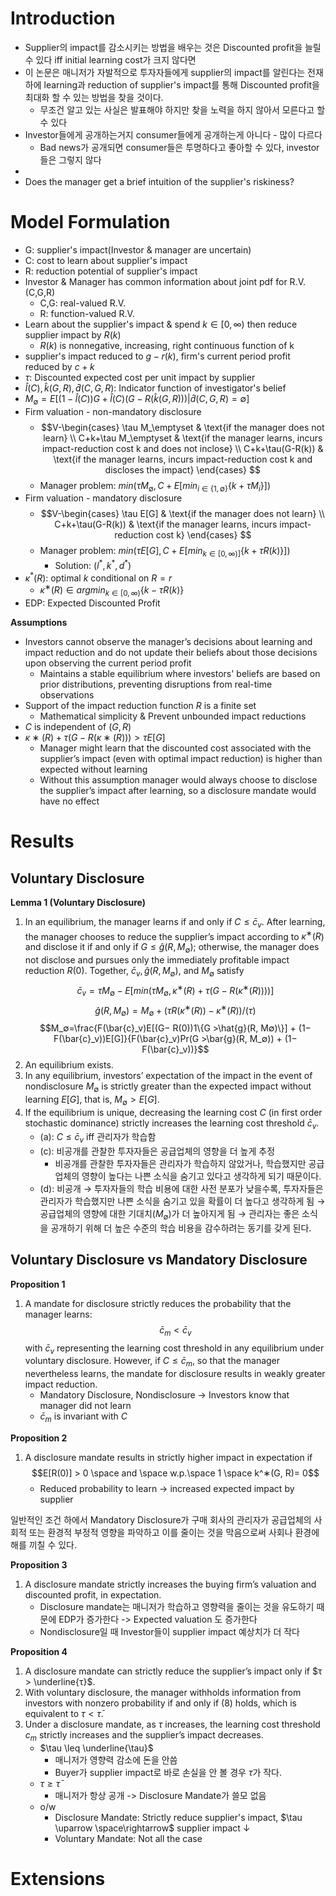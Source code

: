 # Introduction
- Supplier의 impact를 감소시키는 방법을 배우는 것은 Discounted profit을 늘릴 수 있다 iff initial learning cost가 크지 않다면
- 이 논문은 매니저가 자발적으로 투자자들에게 supplier의 impact를 알린다는 전재하에 learning과 reduction of supplier's impact를 통해 Discounted profit을 최대화 할 수 있는 방법을 찾을 것이다.
	- 무조건 알고 있는 사실은 발표해야 하지만 찾을 노력을 하지 않아서 모른다고 할 수 있다
- Investor들에게 공개하는거지 consumer들에게 공개하는게 아니다 - 많이 다르다
	- Bad news가 공개되면 consumer들은 투명하다고 좋아할 수 있다, investor들은 그렇지 않다
- 
- Does the manager get a brief intuition of the supplier's riskiness?

# Model Formulation
- G: supplier's impact(Investor & manager are uncertain)
- C: cost to learn about supplier's impact
- R: reduction potential of supplier's impact
- Investor & Manager has common information about joint pdf for R.V. (C,G,R)
	- C,G: real-valued R.V.
	- R: function-valued R.V.
- Learn about the supplier's impact & spend $k \in [0,\infty)$  then reduce supplier impact by $R(k)$ 
	- $R(k)$ is nonnegative, increasing, right continuous function of k
- supplier's impact reduced to $g-r(k)$, firm's current period profit reduced by $c+k$
- $\tau$: Discounted expected cost per unit impact by supplier
- $\hat{l}(C),\hat{k}(G,R),\hat{d}(C,G,R)$: Indicator function of investigator's belief
- $M_\emptyset = E[(1-\hat{l}(C))G+\hat{l}(C)(G-R(\hat{k}(G,R)))|\hat{d}(C,G,R)=\emptyset]$
- Firm valuation - non-mandatory disclosure
	- $$V-\begin{cases}
  \tau M_\emptyset & \text{if the manager does not learn} \\
  C+k+\tau M_\emptyset & \text{if the manager learns, incurs impact-reduction cost k and does not inclose} \\
  C+k+\tau(G-R(k)) & \text{if the manager learns, incurs impact-reduction cost k and discloses the impact}
  \end{cases}
  $$
	- Manager problem: $min(\tau M_\emptyset,C+E[min_{i \in \{1,\emptyset\}}\{k+\tau M_i\}])$
- Firm valuation - mandatory disclosure
	- $$V-\begin{cases}
  \tau E[G] & \text{if the manager does not learn} \\
  C+k+\tau(G-R(k)) & \text{if the manager learns, incurs impact-reduction cost k}
  \end{cases}
  $$
	- Manager problem: $min(\tau E[G],C+E[min_{k \in [0,\infty)]}\{k+\tau R(k)\}])$
		- Solution: $(l^*,k^*,d^*)$
- $\kappa^*(R)$: optimal $k$ conditional on $R=r$
	- $κ^∗ ( R) ∈ argmin_{k \in [0,\infty)}\{k− τR  ( k)\}$
- EDP: Expected Discounted Profit

__Assumptions__
- Investors cannot observe the manager’s decisions about learning and impact reduction and do not update their beliefs about those decisions upon observing the current period profit
	- Maintains a stable equilibrium where investors' beliefs are based on prior distributions, preventing disruptions from real-time observations
- Support of the impact reduction function $R$ is a finite set
	- Mathematical simplicity & Prevent unbounded impact reductions
- $C$ is independent of $(G,R)$
- $κ∗(R) + τ(G− R(κ∗(R)))> τE[G]$
	- Manager might learn that the discounted cost associated with the supplier’s impact (even with optimal impact reduction) is higher than expected without learning
	- Without this assumption manager would always choose to disclose the supplier’s impact after learning, so a disclosure mandate would have no effect

# Results
## Voluntary Disclosure

__Lemma 1 (Voluntary Disclosure)__
1. In an equilibrium, the manager learns if and only if $C ≤ \bar{c}_v$. After learning, the manager chooses to reduce the supplier’s impact according to $κ^∗(R$) and disclose it if and only if $G ≤\hat{g} (R, M_∅)$; otherwise, the manager does not disclose and pursues only the immediately profitable impact reduction $R(0)$. Together, $\bar{c}_v,\hat{g}(R, M_∅)$, and $M_∅$ satisfy 
$$\bar{c}_v= τM_∅− E[min(τM_∅, κ^∗(R) + τ(G− R(κ^∗(R))))] $$
$$\hat{g}(R, M_∅) =M_∅ + (τR(κ^∗(R)) − κ^∗(R)  )/(τ)$$
$$M_∅=\frac{F(\bar{c}_v)E[(G− R(0))1\{G >\hat{g}(R, M∅)\}] + (1− F(\bar{c}_v))E[G]}{F(\bar{c}_v)Pr(G >\bar{g}(R, M_∅)) + (1− F(\bar{c}_v))}$$
2. An equilibrium exists.
3. In any equilibrium, investors’ expectation of the impact in the event of nondisclosure $M_∅$ is strictly greater than the expected impact without learning $E[G]$, that is, $M_∅ > E[G]$.
4. If the equilibrium is unique, decreasing the learning cost $C$ (in first order stochastic dominance) strictly increases the learning cost threshold $\bar{c}_v$.
	- (a): $C\leq\bar{c}_v$ iff 관리자가 학습함
	- (c): 비공개를 관찰한 투자자들은 공급업체의 영향을 더 높게 추정
		- 비공개를 관찰한 투자자들은 관리자가 학습하지 않았거나, 학습했지만 공급업체의 영향이 높다는 나쁜 소식을 숨기고 있다고 생각하게 되기 때문이다.
	- (d): 비공개 $\rightarrow$ 투자자들의 학습 비용에 대한 사전 분포가 낮을수록, 투자자들은 관리자가 학습했지만 나쁜 소식을 숨기고 있을 확률이 더 높다고 생각하게 됨 $\rightarrow$ 공급업체의 영향에 대한 기대치($M_∅$)가 더 높아지게 됨 $\rightarrow$ 관리자는 좋은 소식을 공개하기 위해 더 높은 수준의 학습 비용을 감수하려는 동기를 갖게 된다.

## Voluntary Disclosure vs Mandatory Disclosure

__Proposition 1__
1. A mandate for disclosure strictly reduces the probability that the manager learns: $$\bar{c}_m < \bar{c}_v$$with $\bar{c}_v$ representing the learning cost threshold in any equilibrium under voluntary disclosure. However, if $C ≤ \bar{c}_m$, so that the manager nevertheless learns, the mandate for disclosure results in weakly greater impact reduction.
	- Mandatory Disclosure, Nondisclosure $\rightarrow$ Investors know that manager did not learn
	- $\bar{c}_m$ is invariant with $C$

__Proposition 2__
1. A disclosure mandate results in strictly higher impact in expectation if
   $$E[R(0)] > 0 \space and \space w.p.\space 1 \space k^∗(G, R)= 0$$
	- Reduced probability to learn $\rightarrow$ increased expected impact by supplier

일반적인 조건 하에서 Mandatory Disclosure가 구매 회사의 관리자가 공급업체의 사회적 또는 환경적 부정적 영향을 파악하고 이를 줄이는 것을 막음으로써 사회나 환경에 해를 끼칠 수 있다. 

__Proposition 3__
1. A disclosure mandate strictly increases the buying firm’s valuation and discounted profit, in expectation.
	- Disclosure mandate는 매니저가 학습하고 영향력을 줄이는 것을 유도하기 때문에 EDP가 증가한다 -> Expected valuation 도 증가한다
	- Nondisclosure일 때 Investor들이 supplier impact 예상치가 더 작다

__Proposition 4__
1. A disclosure mandate can strictly reduce the supplier’s impact only if $τ > \underline{τ}$.
2. With voluntary disclosure, the manager withholds information from investors with nonzero probability if and only if (8) holds, which is equivalent to $τ < \bar{τ}$.
3. Under a disclosure mandate, as $τ$ increases, the learning cost threshold $c_m$ strictly increases and the supplier’s impact decreases.
	- $\tau \leq \underline{\tau}$
		- 매니저가 영향력 감소에 돈을 안씀
		- Buyer가 supplier impact로 바로 손실을 안 볼 경우 $\tau$가 작다.
	- $\tau \geq \bar{\tau}$
		- 매니저가 항상 공개 -> Disclosure Mandate가 쓸모 없음
	- o/w
		- Disclosure Mandate: Strictly reduce supplier's impact, $\tau \uparrow \space\rightarrow$  supplier impact $\downarrow$ 
		- Voluntary Mandate: Not all the case

# Extensions
